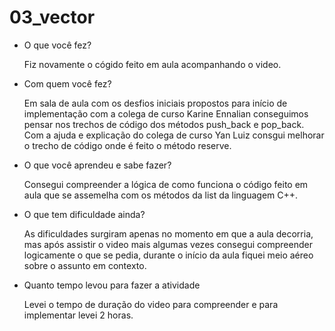 # 03_vector

* O que você fez?
	<p>Fiz novamente o cógido feito em aula acompanhando o video.</p>

* Com quem você fez?
	<p>Em sala de aula com os desfios iniciais propostos para início de 
  implementação com a colega de curso Karine Ennalian conseguimos pensar
  nos trechos de código dos métodos push_back e pop_back. Com a ajuda e 
  explicação do colega de curso Yan Luiz consgui melhorar o trecho de 
  código onde é feito o método reserve.</p>

* O que você aprendeu e sabe fazer?
	<p>Consegui compreender a lógica de como funciona o código feito em aula
  que se assemelha com os métodos da list da linguagem C++.</p>

* O que tem dificuldade ainda?
	<p>As dificuldades surgiram apenas no momento em que a aula decorria,
  mas após assistir o video mais algumas vezes consegui compreender logicamente
  o que se pedia, durante o início da aula fiquei meio aéreo sobre o assunto em contexto.</p>

* Quanto tempo levou para fazer a atividade
	<p>Levei o tempo de duração do video para compreender e para implementar levei 2 horas.</p>
	
